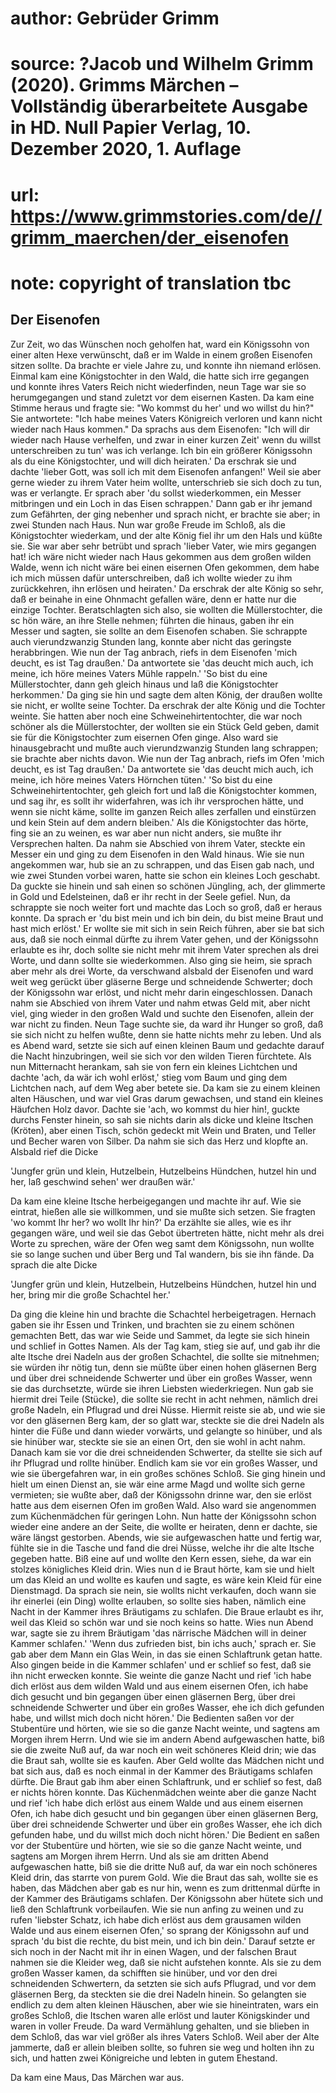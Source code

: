 # author: Gebrüder Grimm
# source: ?Jacob und Wilhelm Grimm (2020). Grimms Märchen – Vollständig überarbeitete Ausgabe in HD. Null Papier Verlag, 10. Dezember 2020, 1. Auflage
# url: https://www.grimmstories.com/de//grimm_maerchen/der_eisenofen
# note: copyright of translation tbc

## Der Eisenofen 

Zur Zeit, wo das Wünschen noch geholfen hat, ward ein Königssohn von
einer alten Hexe verwünscht, daß er im Walde in einem großen Eisenofen
sitzen sollte. Da brachte er viele Jahre zu, und konnte ihn niemand
erlösen. Einmal kam eine Königstochter in den Wald, die hatte sich irre
gegangen und konnte ihres Vaters Reich nicht wiederfinden, neun Tage war
sie so herumgegangen und stand zuletzt vor dem eisernen Kasten. Da kam
eine Stimme heraus und fragte sie: "Wo kommst du her' und wo willst du
hin?" Sie antwortete: "Ich habe meines Vaters Königreich verloren und
kann nicht wieder nach Haus kommen." Da sprachs aus dem Eisenofen:
"Ich will dir wieder nach Hause verhelfen, und zwar in einer kurzen
Zeit' wenn du willst unterschreiben zu tun' was ich verlange. Ich bin
ein größerer Königssohn als du eine Königstochter, und will dich
heiraten.' Da erschrak sie und dachte 'lieber Gott, was soll ich mit
dem Eisenofen anfangen!' Weil sie aber gerne wieder zu ihrem Vater heim
wollte, unterschrieb sie sich doch zu tun, was er verlangte. Er sprach
aber 'du sollst wiederkommen, ein Messer mitbringen und ein Loch in das
Eisen schrappen.' Dann gab er ihr jemand zum Gefährten, der ging
nebenher und sprach nicht, er brachte sie aber; in zwei Stunden nach
Haus. Nun war große Freude im Schloß, als die Königstochter wiederkam,
und der alte König fiel ihr um den Hals und küßte sie. Sie war aber sehr
betrübt und sprach 'lieber Vater, wie mirs gegangen hat! ich wäre nicht
wieder nach Haus gekommen aus dem großen wilden Walde, wenn ich nicht
wäre bei einen eisernen Ofen gekommen, dem habe ich mich müssen dafür
unterschreiben, daß ich wollte wieder zu ihm zurückkehren, ihn erlösen
und heiraten.' Da erschrak der alte König so sehr, daß er beinahe in
eine Ohnmacht gefallen wäre, denn er hatte nur die einzige Tochter.
Beratschlagten sich also, sie wollten die Müllerstochter, die sc hön
wäre, an ihre Stelle nehmen; führten die hinaus, gaben ihr ein Messer
und sagten, sie sollte an dem Eisenofen schaben. Sie schrappte auch
vierundzwanzig Stunden lang, konnte aber nicht das geringste
herabbringen. Wie nun der Tag anbrach, riefs in dem Eisenofen 'mich
deucht, es ist Tag draußen.' Da antwortete sie 'das deucht mich auch,
ich meine, ich höre meines Vaters Mühle rappeln.' 'So bist du eine
Müllerstochter, dann geh gleich hinaus und laß die Königstochter
herkommen.' Da ging sie hin und sagte dem alten König, der draußen
wollte sie nicht, er wollte seine Tochter. Da erschrak der alte König
und die Tochter weinte. Sie hatten aber noch eine Schweinehirtentochter,
die war noch schöner als die Müllerstochter, der wollten sie ein Stück
Geld geben, damit sie für die Königstochter zum eisernen Ofen ginge.
Also ward sie hinausgebracht und mußte auch vierundzwanzig Stunden lang
schrappen; sie brachte aber nichts davon. Wie nun der Tag anbrach, riefs
im Ofen 'mich deucht, es ist Tag draußen.' Da antwortete sie 'das
deucht mich auch, ich meine, ich höre meines Vaters Hörnchen tüten.'
'So bist du eine Schweinehirtentochter, geh gleich fort und laß die
Königstochter kommen, und sag ihr, es sollt ihr widerfahren, was ich ihr
versprochen hätte, und wenn sie nicht käme, sollte im ganzen Reich alles
zerfallen und einstürzen und kein Stein auf dem andern bleiben.' Als
die Königstochter das hörte, fing sie an zu weinen, es war aber nun
nicht anders, sie mußte ihr Versprechen halten. Da nahm sie Abschied von
ihrem Vater, steckte ein Messer ein und ging zu dem Eisenofen in den
Wald hinaus. Wie sie nun angekommen war, hub sie an zu schrappen, und
das Eisen gab nach, und wie zwei Stunden vorbei waren, hatte sie schon
ein kleines Loch geschabt. Da guckte sie hinein und sah einen so schönen
Jüngling, ach, der glimmerte in Gold und Edelsteinen, daß er ihr recht
in der Seele gefiel. Nun, da schrappte sie noch weiter fort und machte
das Loch so groß, daß er heraus konnte. Da sprach er 'du bist mein und
ich bin dein, du bist meine Braut und hast mich erlöst.' Er wollte sie
mit sich in sein Reich führen, aber sie bat sich aus, daß sie noch
einmal dürfte zu ihrem Vater gehen, und der Königssohn erlaubte es ihr,
doch sollte sie nicht mehr mit ihrem Vater sprechen als drei Worte, und
dann sollte sie wiederkommen. Also ging sie heim, sie sprach aber mehr
als drei Worte, da verschwand alsbald der Eisenofen und ward weit weg
gerückt über gläserne Berge und schneidende Schwerter; doch der
Königssohn war erlöst, und nicht mehr darin eingeschlossen. Danach nahm
sie Abschied von ihrem Vater und nahm etwas Geld mit, aber nicht viel,
ging wieder in den großen Wald und suchte den Eisenofen, allein der war
nicht zu finden. Neun Tage suchte sie, da ward ihr Hunger so groß, daß
sie sich nicht zu helfen wußte, denn sie hatte nichts mehr zu leben. Und
als es Abend ward, setzte sie sich auf einen kleinen Baum und gedachte
darauf die Nacht hinzubringen, weil sie sich vor den wilden Tieren
fürchtete. Als nun Mitternacht herankam, sah sie von fern ein kleines
Lichtchen und dachte 'ach, da wär ich wohl erlöst,' stieg vom Baum und
ging dem Lichtchen nach, auf dem Weg aber betete sie. Da kam sie zu
einem kleinen alten Häuschen, und war viel Gras darum gewachsen, und
stand ein kleines Häufchen Holz davor. Dachte sie 'ach, wo kommst du
hier hin!, guckte durchs Fenster hinein, so sah sie nichts darin als
dicke und kleine Itschen (Kröten), aber einen Tisch, schön gedeckt mit
Wein und Braten, und Teller und Becher waren von Silber. Da nahm sie
sich das Herz und klopfte an. Alsbald rief die Dicke

'Jungfer grün und klein,
Hutzelbein,
Hutzelbeins Hündchen,
hutzel hin und her,
laß geschwind sehen' wer draußen wär.'

Da kam eine kleine Itsche herbeigegangen und machte ihr auf. Wie sie
eintrat, hießen alle sie willkommen, und sie mußte sich setzen. Sie
fragten 'wo kommt Ihr her? wo wollt Ihr hin?' Da erzählte sie alles,
wie es ihr gegangen wäre, und weil sie das Gebot übertreten hätte, nicht
mehr als drei Worte zu sprechen, wäre der Ofen weg samt dem Königssohn,
nun wollte sie so lange suchen und über Berg und Tal wandern, bis sie
ihn fände. Da sprach die alte Dicke

'Jungfer grün und klein,
Hutzelbein,
Hutzelbeins Hündchen,
hutzel hin und her,
bring mir die große Schachtel her.'

Da ging die kleine hin und brachte die Schachtel herbeigetragen. Hernach
gaben sie ihr Essen und Trinken, und brachten sie zu einem schönen
gemachten Bett, das war wie Seide und Sammet, da legte sie sich hinein
und schlief in Gottes Namen. Als der Tag kam, stieg sie auf, und gab ihr
die alte Itsche drei Nadeln aus der großen Schachtel, die sollte sie
mitnehmen; sie würden ihr nötig tun, denn sie müßte über einen hohen
gläsernen Berg und über drei schneidende Schwerter und über ein großes
Wasser, wenn sie das durchsetzte, würde sie ihren Liebsten
wiederkriegen. Nun gab sie hiermit drei Teile (Stücke), die sollte sie
recht in acht nehmen, nämlich drei große Nadeln, ein Pflugrad und drei
Nüsse. Hiermit reiste sie ab, und wie sie vor den gläsernen Berg kam,
der so glatt war, steckte sie die drei Nadeln als hinter die Füße und
dann wieder vorwärts, und gelangte so hinüber, und als sie hinüber war,
steckte sie sie an einen Ort, den sie wohl in acht nahm. Danach kam sie
vor die drei schneidenden Schwerter, da stellte sie sich auf ihr
Pflugrad und rollte hinüber. Endlich kam sie vor ein großes Wasser, und
wie sie übergefahren war, in ein großes schönes Schloß. Sie ging hinein
und hielt um einen Dienst an, sie wär eine arme Magd und wollte sich
gerne vermieten; sie wußte aber, daß der Königssohn drinne war, den sie
erlöst hatte aus dem eisernen Ofen im großen Wald. Also ward sie
angenommen zum Küchenmädchen für geringen Lohn. Nun hatte der Königssohn
schon wieder eine andere an der Seite, die wollte er heiraten, denn er
dachte, sie wäre längst gestorben. Abends, wie sie aufgewaschen hatte
und fertig war, fühlte sie in die Tasche und fand die drei Nüsse, welche
ihr die alte Itsche gegeben hatte. Biß eine auf und wollte den Kern
essen, siehe, da war ein stolzes königliches Kleid drin. Wies nun d ie
Braut hörte, kam sie und hielt um das Kleid an und wollte es kaufen und
sagte, es wäre kein Kleid für eine Dienstmagd. Da sprach sie nein, sie
wollts nicht verkaufen, doch wann sie ihr einerlei (ein Ding) wollte
erlauben, so sollte sies haben, nämlich eine Nacht in der Kammer ihres
Bräutigams zu schlafen. Die Braue erlaubt es ihr, weil das Kleid so
schön war und sie noch keins so hatte. Wies nun Abend war, sagte sie zu
ihrem Bräutigam 'das närrische Mädchen will in deiner Kammer
schlafen.' 'Wenn dus zufrieden bist, bin ichs auch,' sprach er. Sie
gab aber dem Mann ein Glas Wein, in das sie einen Schlaftrunk getan
hatte. Also gingen beide in die Kammer schlafen' und er schlief so
fest, daß sie ihn nicht erwecken konnte. Sie weinte die ganze Nacht und
rief 'ich habe dich erlöst aus dem wilden Wald und aus einem eisernen
Ofen, ich habe dich gesucht und bin gegangen über einen gläsernen Berg,
über drei schneidende Schwerter und über ein großes Wasser, ehe ich dich
gefunden habe, und willst mich doch nicht hören.' Die Bedienten saßen
vor der Stubentüre und hörten, wie sie so die ganze Nacht weinte, und
sagtens am Morgen ihrem Herrn. Und wie sie im andern Abend aufgewaschen
hatte, biß sie die zweite Nuß auf, da war noch ein weit schöneres Kleid
drin; wie das die Braut sah, wollte sie es kaufen. Aber Geld wollte das
Mädchen nicht und bat sich aus, daß es noch einmal in der Kammer des
Bräutigams schlafen dürfte. Die Braut gab ihm aber einen Schlaftrunk,
und er schlief so fest, daß er nichts hören konnte. Das Küchenmädchen
weinte aber die ganze Nacht und rief 'ich habe dich erlöst aus einem
Walde und aus einem eisernen Ofen, ich habe dich gesucht und bin
gegangen über einen gläsernen Berg, über drei schneidende Schwerter und
über ein großes Wasser, ehe ich dich gefunden habe, und du willst mich
doch nicht hören.' Die Bedient en saßen vor der Stubentüre und hörten,
wie sie so die ganze Nacht weinte, und sagtens am Morgen ihrem Herrn.
Und als sie am dritten Abend aufgewaschen hatte, biß sie die dritte Nuß
auf, da war ein noch schöneres Kleid drin, das starrte von purem Gold.
Wie die Braut das sah, wollte sie es haben, das Mädchen aber gab es nur
hin, wenn es zum drittenmal dürfte in der Kammer des Bräutigams
schlafen. Der Königssohn aber hütete sich und ließ den Schlaftrunk
vorbeilaufen. Wie sie nun anfing zu weinen und zu rufen 'liebster
Schatz, ich habe dich erlöst aus dem grausamen wilden Walde und aus
einem eisernen Ofen,' so sprang der Königssohn auf und sprach 'du bist
die rechte, du bist mein, und ich bin dein.' Darauf setzte er sich noch
in der Nacht mit ihr in einen Wagen, und der falschen Braut nahmen sie
die Kleider weg, daß sie nicht aufstehen konnte. Als sie zu dem großen
Wasser kamen, da schifften sie hinüber, und vor den drei schneidenden
Schwertern, da setzten sie sich aufs Pflugrad, und vor dem gläsernen
Berg, da steckten sie die drei Nadeln hinein. So gelangten sie endlich
zu dem alten kleinen Häuschen, aber wie sie hineintraten, wars ein
großes Schloß, die Itschen waren alle erlöst und lauter Königskinder und
waren in voller Freude. Da ward Vermählung gehalten, und sie blieben in
dem Schloß, das war viel größer als ihres Vaters Schloß. Weil aber der
Alte jammerte, daß er allein bleiben sollte, so fuhren sie weg und
holten ihn zu sich, und hatten zwei Königreiche und lebten in gutem
Ehestand.

Da kam eine Maus, Das Märchen war aus.
